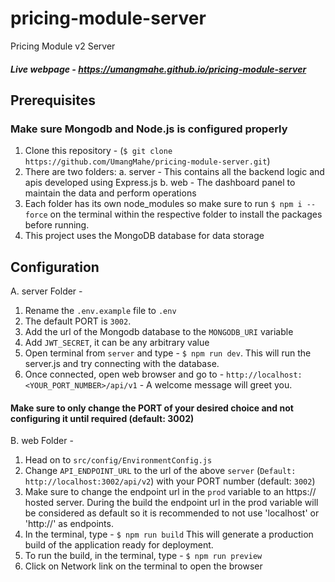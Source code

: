 # pricing-module-server
Pricing Module v2 Server

##### Live webpage - https://umangmahe.github.io/pricing-module-server

## Prerequisites

### Make sure Mongodb and Node.js is configured properly
1) Clone this repository - (`$ git clone https://github.com/UmangMahe/pricing-module-server.git`)
2) There are two folders:
   a. server - This contains all the backend logic and apis developed using Express.js
   b. web - The dashboard panel to maintain the data and perform operations
3) Each folder has its own node_modules so make sure to run `$ npm i --force` on the terminal within the respective folder to install the packages before running.
4) This project uses the MongoDB database for data storage
   
## Configuration

A. server Folder -
   
1) Rename the `.env.example` file to `.env`
2) The default PORT is `3002`.
3) Add the url of the Mongodb database to the `MONGODB_URI` variable
4) Add `JWT_SECRET`, it can be any arbitrary value
5) Open terminal from `server` and type - `$ npm run dev`. This will run the server.js and try connecting with the database.
6) Once connected, open web browser and go to - `http://localhost:<YOUR_PORT_NUMBER>/api/v1` - A welcome message will greet you.

#### Make sure to only change the PORT of your desired choice and not configuring it until required (default: 3002)

B. web Folder -

1) Head on to `src/config/EnvironmentConfig.js`
2) Change `API_ENDPOINT_URL` to the url of the above `server` (`Default: http://localhost:3002/api/v2`) with your PORT number (default: `3002`)
3) Make sure to change the endpoint url in the `prod` variable to an https:// hosted server. During the build the endpoint url in the prod variable will be considered as default so it is recommended to not use 'localhost' or 'http://' as endpoints.
4) In the terminal, type - `$ npm run build` This will generate a production build of the application ready for deployment.
5) To run the build, in the terminal, type - `$ npm run preview`
6) Click on Network link on the terminal to open the browser

